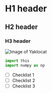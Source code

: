 # H1 header
## H2 header
### H3 header

![Image of Yaktocat](https://octodex.github.com/images/yaktocat.png)

```python
import this
import numpy as np
```
- [ ] Checklist 1
- [ ] Checklist 2
- [ ] Checklist 3
